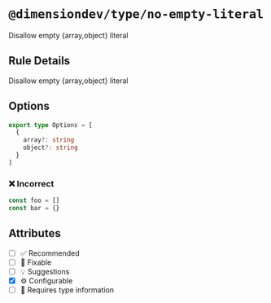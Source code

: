 <!-- begin title -->

# `@dimensiondev/type/no-empty-literal`

Disallow empty {array,object} literal

<!-- end title -->

## Rule Details

Disallow empty {array,object} literal

## Options

<!-- begin options -->

```ts
export type Options = [
  {
    array?: string
    object?: string
  }
]
```

<!-- end options -->

### :x: Incorrect

```ts
const foo = []
const bar = {}
```

## Attributes

<!-- begin attributes -->

- [ ] :white_check_mark: Recommended
- [ ] :wrench: Fixable
- [ ] :bulb: Suggestions
- [x] :gear: Configurable
- [ ] :thought_balloon: Requires type information

<!-- end attributes -->
